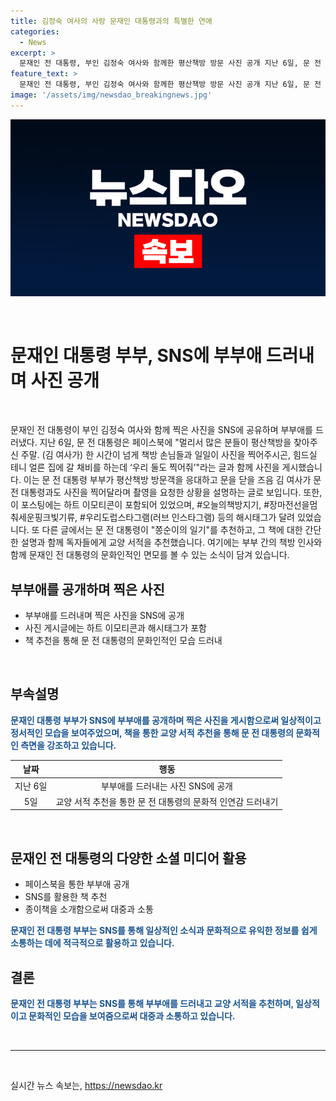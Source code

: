 ```yaml
---
title: 김정숙 여사의 사랑 문재인 대통령과의 특별한 연애
categories:
  - News
excerpt: >
  문재인 전 대통령, 부인 김정숙 여사와 함께한 평산책방 방문 사진 공개 지난 6일, 문 전 대통령이 페이스북에 부인과 함께 찍은 평산책방 방문 사진을 게시했다. 김 여사가 방문객을 응대하고 문을 닫을 때, 부부가 함께 사진을 찍는 모습을 공유했으며, 이모티콘과 해시태그를 달아 호감을 사로잡았다. 또한, 하루 전에는 쫑순이의 일기를 추천하는 등 반려동물과 관련된 이야기를 소개하며 독자들에게 공감을 얻었다. 
feature_text: >
  문재인 전 대통령, 부인 김정숙 여사와 함께한 평산책방 방문 사진 공개 지난 6일, 문 전 대통령이 페이스북에 부인과 함께 찍은 평산책방 방문 사진을 게시했다. 김 여사가 방문객을 응대하고 문을 닫을 때, 부부가 함께 사진을 찍는 모습을 공유했으며, 이모티콘과 해시태그를 달아 호감을 사로잡았다. 또한, 하루 전에는 쫑순이의 일기를 추천하는 등 반려동물과 관련된 이야기를 소개하며 독자들에게 공감을 얻었다. 
image: '/assets/img/newsdao_breakingnews.jpg'
---
```


<p><img src="/assets/img/newsdao_breakingnews.jpg" alt="koreaapp 속보" /></p>

<p data-ke-size="size16">&nbsp;</p>

<h1>문재인 대통령 부부, SNS에 부부애 드러내며 사진 공개</h1>

<p data-ke-size="size16">&nbsp;</p>

<p>문재인 전 대통령이 부인 김정숙 여사와 함께 찍은 사진을 SNS에 공유하며 부부애를 드러냈다. 지난 6일, 문 전 대통령은 페이스북에 "멀리서 많은 분들이 평산책방을 찾아주신 주말. (김 여사가) 한 시간이 넘게 책방 손님들과 일일이 사진을 찍어주시곤, 힘드실 테니 얼른 집에 갈 채비를 하는데 ‘우리 둘도 찍어줘’"라는 글과 함께 사진을 게시했습니다. 이는 문 전 대통령 부부가 평산책방 방문객을 응대하고 문을 닫을 즈음 김 여사가 문 전 대통령과도 사진을 찍어달라며 촬영을 요청한 상황을 설명하는 글로 보입니다. 또한, 이 포스팅에는 하트 이모티콘이 포함되어 있었으며, #오늘의책방지기, #장마전선을멈춰세운핑크빛기류, #우리도럽스타그램(러브 인스타그램) 등의 해시태그가 달려 있었습니다. 또 다른 글에서는 문 전 대통령이 "쫑순이의 일기"를 추천하고, 그 책에 대한 간단한 설명과 함께 독자들에게 교양 서적을 추천했습니다. 여기에는 부부 간의 책방 인사와 함께 문재인 전 대통령의 문화인적인 면모를 볼 수 있는 소식이 담겨 있습니다.</p></p>

<h2 data-ke-size="size26">부부애를 공개하며 찍은 사진</h2>

<ul>
<li>부부애를 드러내며 찍은 사진을 SNS에 공개</li>
<li>사진 게시글에는 하트 이모티콘과 해시태그가 포함</li>
<li>책 추천을 통해 문 전 대통령의 문화인적인 모습 드러내</li>
</ul>

<p data-ke-size="size16">&nbsp;</p>

<h2 data-ke-size="size26">부속설명</h2>

<p data-ke-size="size16"><b><span style="color: #1a5490;">문재인 대통령 부부가 SNS에 부부애를 공개하며 찍은 사진을 게시함으로써 일상적이고 정서적인 모습을 보여주었으며, 책을 통한 교양 서적 추천을 통해 문 전 대통령의 문화적인 측면을 강조하고 있습니다.</span></b></p>

<table>
<thead>
<tr>
<th style="text-align: center;">날짜</th>
<th style="text-align: center;">행동</th>
</tr>
</thead>
<tbody>
<tr>
<td style="text-align: center;">지난 6일</td>
<td style="text-align: center;">부부애를 드러내는 사진 SNS에 공개</td>
</tr>
<tr>
<td style="text-align: center;">5일</td>
<td style="text-align: center;">교양 서적 추천을 통한 문 전 대통령의 문화적 인연감 드러내기</td>
</tr>
</tbody>
</table>

<p data-ke-size="size16">&nbsp;</p>

<h2 data-ke-size="size26">문재인 전 대통령의 다양한 소셜 미디어 활용</h2>

<ul>
<li>페이스북을 통한 부부애 공개</li>
<li>SNS를 활용한 책 추천</li>
<li>종이책을 소개함으로써 대중과 소통</li>
</ul>

<p data-ke-size="size16"><b><span style="color: #1a5490;">문재인 전 대통령 부부는 SNS를 통해 일상적인 소식과 문화적으로 유익한 정보를 쉽게 소통하는 데에 적극적으로 활용하고 있습니다.</span></b></p>

<h2 data-ke-size="size26">결론</h2>

<p data-ke-size="size16"><b><span style="color: #1a5490;">문재인 전 대통령 부부는 SNS를 통해 부부애를 드러내고 교양 서적을 추천하며, 일상적이고 문화적인 모습을 보여줌으로써 대중과 소통하고 있습니다.</span></b></p>

<p data-ke-size="size16">&nbsp;</p>

<hr>

<p data-ke-size="size16">&nbsp;</p>
실시간 뉴스 속보는, <a href="https://newsdao.kr" rel="dofollow">https://newsdao.kr</a>


